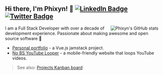 ## Hi there, I'm Phixyn! 👋 [![LinkedIn Badge](https://img.shields.io/badge/linkedin-%230077B5.svg?&style=flat-square&logo=linkedin&logoColor=white)](https://www.linkedin.com/in/alpechepancha) [![Twitter Badge](https://img.shields.io/badge/twitter-%231DA1F2.svg?&style=flat-square&logo=twitter&logoColor=white)](https://twitter.com/Phixyn)

<a href="https://github-readme-stats.vercel.app/api?username=phixyn&show_icons=true&theme=dracula&count_private=true&hide=contribs&custom_title=Phixyn%27s%20GitHub%20Stats" title="Phixyn's GitHub stats"><img src="https://github-readme-stats.vercel.app/api?username=phixyn&show_icons=true&theme=dracula&count_private=true&hide=stars,contribs&custom_title=Phixyn%27s%20GitHub%20Stats" alt="Phixyn's GitHub stats" align="right"></a>

I am a Full Stack Developer with over a decade of development experience. Passionate about making awesome and open source software 💜

- [Personal portfolio](https://github.com/Phixyn/redhawk) - a Vue.js jamstack project.
- [No BS YouTube Looper](https://github.com/Phixyn/no-bs-looper) - a mobile-friendly website that loops YouTube videos.

> See also: [Projects Kanban board](https://github.com/users/Phixyn/projects/1)
